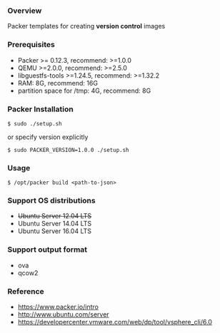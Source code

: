 ### Overview

Packer templates for creating **version control** images


### Prerequisites

* Packer >= 0.12.3, recommend: >=1.0.0
* QEMU >=2.0.0, recommend: >=2.5.0
* libguestfs-tools >=1.24.5, recommend: >=1.32.2
* RAM: 8G, recommend: 16G
* partition space for /tmp: 4G, recommend: 8G


### Packer Installation

    $ sudo ./setup.sh

or specify version explicitly

    $ sudo PACKER_VERSION=1.0.0 ./setup.sh


### Usage

    $ /opt/packer build <path-to-json>


### Support OS distributions

* ~~Ubuntu Server 12.04 LTS~~
* Ubuntu Server 14.04 LTS
* Ubuntu Server 16.04 LTS


### Support output format

* ova
* qcow2


### Reference

* https://www.packer.io/intro
* http://www.ubuntu.com/server
* https://developercenter.vmware.com/web/dp/tool/vsphere_cli/6.0
